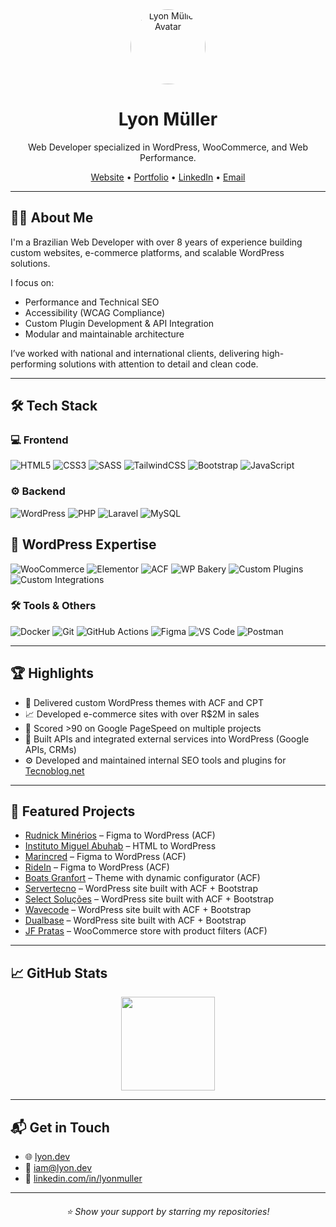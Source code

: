 <div align="center">
  <img src="https://2.gravatar.com/avatar/1b8053747e3dc63fea234d923234fa7999b40bb1ac309e4e5a28ef2e1b55dcd3?size=200" alt="Lyon Müller Avatar" width="120" style="border-radius: 50%" />
</div>

<h1 align="center">Lyon Müller</h1>
<p align="center">
  Web Developer specialized in WordPress, WooCommerce, and Web Performance.
</p>

<div align="center">
  <a href="https://lyon.dev" target="_blank">Website</a> • 
  <a href="https://lyon.craft.me/portfolio" target="_blank">Portfolio</a> • 
  <a href="https://www.linkedin.com/in/lyonmuller" target="_blank">LinkedIn</a> • 
  <a href="mailto:iam@lyon.dev">Email</a>
</div>

---

## 👨‍💻 About Me

I'm a Brazilian Web Developer with over 8 years of experience building custom websites, e-commerce platforms, and scalable WordPress solutions.

I focus on:

- Performance and Technical SEO  
- Accessibility (WCAG Compliance)  
- Custom Plugin Development & API Integration  
- Modular and maintainable architecture  

I’ve worked with national and international clients, delivering high-performing solutions with attention to detail and clean code.

---

## 🛠️ Tech Stack

### 💻 Frontend
![HTML5](https://img.shields.io/badge/-HTML5-E34F26?style=for-the-badge&logo=html5&logoColor=white)
![CSS3](https://img.shields.io/badge/css3-%231572B6.svg?style=for-the-badge&logo=css3&logoColor=white)
![SASS](https://img.shields.io/badge/sass-deeppink.svg?style=for-the-badge&logo=sass&logoColor=white)
![TailwindCSS](https://img.shields.io/badge/tailwindcss-%2338B2AC.svg?style=for-the-badge&logo=tailwind-css&logoColor=white)
![Bootstrap](https://img.shields.io/badge/Bootstrap-7952B3?style=for-the-badge&logo=bootstrap&logoColor=white)
![JavaScript](https://img.shields.io/badge/javascript-F7DF1E.svg?style=for-the-badge&logo=javascript&logoColor=black)

### ⚙️ Backend
![WordPress](https://img.shields.io/badge/WordPress-%23117AC9.svg?style=for-the-badge&logo=wordpress&logoColor=white)
![PHP](https://img.shields.io/badge/php-%23777BB4.svg?style=for-the-badge&logo=php&logoColor=white)
![Laravel](https://img.shields.io/badge/laravel-%23FF2D20.svg?style=for-the-badge&logo=laravel&logoColor=white)
![MySQL](https://img.shields.io/badge/mysql-%234479A1.svg?style=for-the-badge&logo=mysql&logoColor=white)

## 🧩 WordPress Expertise
![WooCommerce](https://img.shields.io/badge/WooCommerce-96588A.svg?style=for-the-badge&logo=woocommerce&logoColor=white)
![Elementor](https://img.shields.io/badge/Elementor-92003B?style=for-the-badge&logo=elementor&logoColor=white)
![ACF](https://img.shields.io/badge/ACF-%230075BD?style=for-the-badge&logoColor=white)
![WP Bakery](https://img.shields.io/badge/WP%20Bakery-67A0D9?style=for-the-badge&logoColor=white)
![Custom Plugins](https://img.shields.io/badge/Custom%20Plugins-1E1E1E?style=for-the-badge&logoColor=white)
![Custom Integrations](https://img.shields.io/badge/Custom%20Integrations-1E1E1E?style=for-the-badge&logoColor=white)


### 🛠 Tools & Others
![Docker](https://img.shields.io/badge/docker-%23316192.svg?style=for-the-badge&logo=docker&logoColor=white)
![Git](https://img.shields.io/badge/git-%23F05033.svg?style=for-the-badge&logo=git&logoColor=white)
![GitHub Actions](https://img.shields.io/badge/github%20actions-%232671E5.svg?style=for-the-badge&logo=githubactions&logoColor=white)
![Figma](https://img.shields.io/badge/figma-%23F24E1E.svg?style=for-the-badge&logo=figma&logoColor=white)
![VS Code](https://img.shields.io/badge/VS%20Code-007ACC.svg?style=for-the-badge&logo=visual-studio-code&logoColor=white)
![Postman](https://img.shields.io/badge/Postman-FF6C37?style=for-the-badge&logo=postman&logoColor=white)

---

## 🏆 Highlights

- 🎨 Delivered custom WordPress themes with ACF and CPT
- 📈 Developed e-commerce sites with over R$2M in sales
- 🚀 Scored >90 on Google PageSpeed on multiple projects
- 🔌 Built APIs and integrated external services into WordPress (Google APIs, CRMs)  
- ⚙️ Developed and maintained internal SEO tools and plugins for [Tecnoblog.net](https://tecnoblog.net)  

---

## 💼 Featured Projects

- [Rudnick Minérios](https://rudnickminerios.com.br) – Figma to WordPress (ACF)  
- [Instituto Miguel Abuhab](https://institutomiguelabuhab.com.br) – HTML to WordPress  
- [Marincred](https://marincred.com.br) – Figma to WordPress (ACF)  
- [RideIn](https://ridein.com.br) – Figma to WordPress (ACF)  
- [Boats Granfort](https://boatsgranfort.com/) – Theme with dynamic configurator (ACF)  
- [Servertecno](https://servertecno.com.br) – WordPress site built with ACF + Bootstrap  
- [Select Soluções](https://selectsolucoes.com.br) – WordPress site built with ACF + Bootstrap  
- [Wavecode](https://wavecode.com.br) – WordPress site built with ACF + Bootstrap  
- [Dualbase](https://dualbase.com.br) – WordPress site built with ACF + Bootstrap  
- [JF Pratas](https://jfpratas.com.br) – WooCommerce store with product filters (ACF)

---

## 📈 GitHub Stats

<p align="center">
  <img src="https://github-readme-stats.vercel.app/api/top-langs/?username=lyonmuller&layout=compact&theme=radical" height="150"/>
</p>

---

## 📬 Get in Touch

- 🌐 [lyon.dev](https://lyon.dev)  
- 📧 [iam@lyon.dev](mailto:iam@lyon.dev)
- 💼 [linkedin.com/in/lyonmuller](https://www.linkedin.com/in/lyonmuller)  

---

<h6 align="center">⭐️ Show your support by starring my repositories!</h6>
